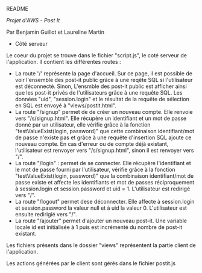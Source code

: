 README 


_Projet d'AWS - Post It_

Par Benjamin Guillot et Laureline Martin



* Côté serveur

Le coeur du projet se trouve dans le fichier "script.js", le coté serveur de l'application.
Il contient les différentes routes :
- La route '/' représente la page d'accueil. Sur ce page, il est possible de voir l'ensemble des post-it public grâce 
à une reqête SQL si l'utilisateur est déconnecté. Sinon, L'ensmble des post-it public est afficher ainsi que
les post-it privés de l'utilisateurs grâce à une requête SQL.
Les données "uid", "session.login" et le résultat de la requête de sélection en SQL est envoyé à "views/postit.html".
- La route "/signup" permet de de créer un nouveau compte. Elle renvoie vers "/s/signup.html". Elle récupère un 
identifiant et un mot de passe donné par un utilisateur, elle vérifie grâce à la fonction "testValueExist(login, password)"
que cette combinaison identifiant/mot de passe n'existe pas et grâce à une requête d'insertion SQL ajoute ce nouveau compte.
En cas d'erreur ou de compte déjà existant, l'utilisateur est renvoyer vers "/s/signup.html", sinon il est 
renvoyer vers "/".
- La route "/login" : permet de se connecter. Elle récupère l'identifiant et le mot de passe fourni par l'utilisateur,
vérifie grâce à la fonction "testValueExist(login, password)" que la combinaison identifiant/mot de passe existe et
affecte les identifiants et mot de passes réciproquement à session.login et session.password et uid = 1. L'utilisateur
est redirigé vers "/".
- La route "/logout" permet dese déconnecter. Elle affecte à session.login et session.password la valeur null et à uid la 
valeur 0. L'utilisateur est ensuite redirigié vers "/".
- La route "/ajouter" permet d'ajouter un nouveau post-it. Une variable locale id est initialisée à 1 puis est 
incrémenté du nombre de post-it existant. 


Les fichiers présents dans le dossier "views" représentent la partie client de l'application. 

Les actions générées par le client sont gérés dans le fichier postit.js